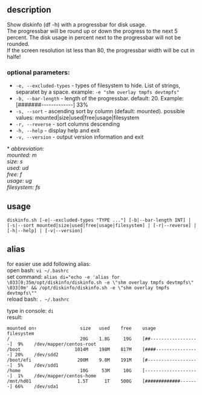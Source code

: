 ## description
Show diskinfo (df -h) with a progressbar for disk usage.<br>
The progressbar will be round up or down the progress to the next 5 percent. The disk usage in percent next to the progressbar will not be rounded.<br>
If the screen resolution ist less than 80, the progressbar width will be cut in halfe!

### optional parameters:
* `-e, --excluded-types` - types of filesystem to hide. List of strings, separatet by a space. example: `-e "shm overlay tmpfs devtmpfs"`
* `-b, --bar-length` - length of the progressbar. default: 20. Example: [#######-------------] 33%
* `-s, --sort` - ascending sort by column (default: mounted). possible values: mounted|size|used|free|usage|filesystem
* `-r, --reverse` - sort columns descending
* `-h, --help` - display help and exit
* `-v, --version` - output version information and exit

\* *abbreviation:*<br>
   *mounted: m*<br>
   *size: s*<br>
   *used: ud*<br>
   *free: f*<br>
   *usage: ug*<br>
   *filesystem: fs*

## usage
`diskinfo.sh [-e|--excluded-types "TYPE ..."] [-b|--bar-length INT] | [-s|--sort mounted|size|used|free|usage|filesystem] | [-r|--reverse] | [-h|--help] | [-v|--version]`

## alias
for easier use add following alias:<br>
open bash: `vi ~/.bashrc`<br>
set command: `alias di="echo -e 'alias for \033[0;35m/opt/diskinfo/diskinfo.sh -e \"shm overlay tmpfs devtmpfs\" \033[0m' && /opt/diskinfo/diskinfo.sh -e \"shm overlay tmpfs devtmpfs\""
`<br>
reload bash: `. ~/.bashrc`

type in console: `di`<br>
result:<br>
```
mounted on↑                size   used    free    usage                         filesystem
/                          20G    1.8G     19G    [##------------------]  9%    /dev/mapper/centos-root
/boot                    1014M    198M    817M    [####----------------] 20%    /dev/sdd2
/boot/efi                 200M    9.8M    191M    [#-------------------]  5%    /dev/sdd1
/home                      10G     53M     10G    [--------------------]  1%    /dev/mapper/centos-home
/mnt/hd01                 1.5T      1T    500G    [#############-------] 66%    /dev/sda1
```


